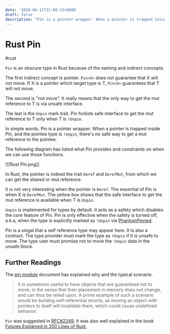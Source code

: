 ```yaml
---
date: '2020-04-11T21:08:33+0800'
draft: false
description: "Pin is a pointer wrapper. When a pointer is trapped inside Pin, and the pointee type is !Unpin, there's no safe way to get a mut reference to the pointee."
---
```


# Rust Pin

#rust

`Pin` is an obscure type in Rust because of the naming and indirect concepts.

The first indirect concept is pointer. `Pin<X>` does not guarantee that X will not move. If X is a pointer which target type is T, `Pin<X>` guarantees that T will not move.

The second is "not move". It really means that the only way to get the mut reference to T is via unsafe interface.

The last is the `Unpin` mark trait. Pin forbids safe interface to get the mut reference to T only when T is `!Unpin`.

In simple words, Pin is a pointer wrapper. When a pointer is trapped inside Pin, and the pointee type is `!Unpin`, there's no safe way to get a mut reference to the pointee.

<!--more-->

The following diagram has listed what Pin provides and constraints on when we can use those functions.

![[Rust Pin.png]]

In Rust, the pointer is indeed the trait `Deref` and `DerefMut`, from which we can get the shared or mut reference.

It is not very interesting when the pointer is `Deref`. The essential of Pin is when X is `DerefMut`. The yellow box shows that the safe interface to get the mut reference is available when T is `Unpin`.

`Unpin` is implemented for types by default. It acts as a safety which disables the core feature of Pin. Pin is only effective when the safety is turned off, a.k.a, when the type is explicitly marked as `!Unpin` via [PhantomPinned](https://doc.rust-lang.org/std/marker/struct.PhantomPinned.html).

Pin is a singal that a self reference type may appear here. It is also a contract. The type provider must mark the type as `!Unpin` if it is unsafe to move. The type user must promise not to move the `!Unpin` data in the unsafe block.

## Further Readings

The [pin module](https://doc.rust-lang.org/std/pin/index.html) document has explained why and the typical scenario.

> It is sometimes useful to have objects that are guaranteed not to move, in the sense that their placement in memory does not change, and can thus be relied upon. A prime example of such a scenario would be building self-referential structs, as moving an object with pointers to itself will invalidate them, which could cause undefined behavior.

`Pin` was suggested in [RFC#2349](https://github.com/rust-lang/rfcs/blob/master/text/2349-pin.md). It was also well explained in the book [Futures Explained in 200 Lines of Rust.](https://cfsamson.github.io/books-futures-explained/5_pin.html)
